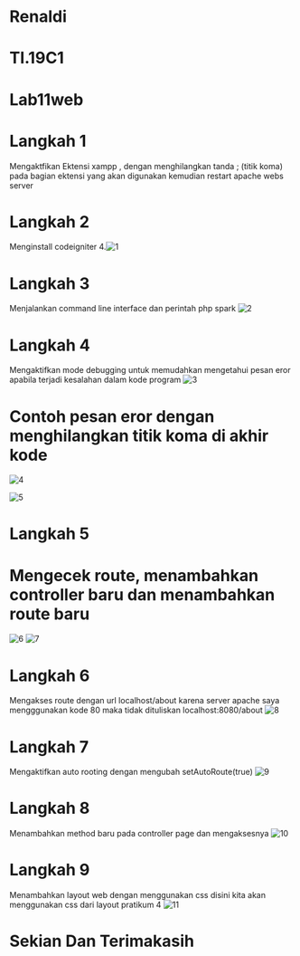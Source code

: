 # Renaldi
# TI.19C1
# Lab11web
# Langkah 1
Mengaktfikan Ektensi xampp , dengan menghilangkan tanda ; (titik koma) pada bagian ektensi yang akan digunakan kemudian restart apache webs server
# Langkah 2
Menginstall codeigniter 4.![1](https://user-images.githubusercontent.com/81818422/122623856-f7d60600-d0c7-11eb-9cec-b4d2caf1b85f.png)
# Langkah 3
Menjalankan command line interface dan perintah php spark
![2](https://user-images.githubusercontent.com/81818422/122623951-50a59e80-d0c8-11eb-9ae1-ac182c960cb3.png)
# Langkah 4
Mengaktifkan mode debugging untuk memudahkan mengetahui pesan eror apabila terjadi kesalahan dalam kode program
![3](https://user-images.githubusercontent.com/81818422/122624008-8cd8ff00-d0c8-11eb-984f-ae14b828821f.png)
# Contoh pesan eror dengan menghilangkan titik koma di akhir kode
![4](https://user-images.githubusercontent.com/81818422/122624084-dd505c80-d0c8-11eb-8276-a2542a43f03e.png)

![5](https://user-images.githubusercontent.com/81818422/122624088-df1a2000-d0c8-11eb-9314-bbe4d2a16ae3.png)
# Langkah 5
# Mengecek route, menambahkan controller baru dan menambahkan route baru
![6](https://user-images.githubusercontent.com/81818422/122624464-80ee3c80-d0ca-11eb-8f2a-5dffdd0317f6.png)
![7](https://user-images.githubusercontent.com/81818422/122624465-83509680-d0ca-11eb-911b-0fb2e488cc0a.png)
# Langkah 6
Mengakses route dengan url localhost/about karena server apache saya mengggunakan kode 80 maka tidak dituliskan localhost:8080/about
![8](https://user-images.githubusercontent.com/81818422/122624475-8c416800-d0ca-11eb-9167-0693fa193f73.png)
# Langkah 7
Mengaktifkan auto rooting dengan mengubah setAutoRoute(true)
![9](https://user-images.githubusercontent.com/81818422/122624486-99f6ed80-d0ca-11eb-9b8c-39eae5cd05f2.png)
# Langkah 8
Menambahkan method baru pada controller page dan mengaksesnya
![10](https://user-images.githubusercontent.com/81818422/122624503-a4b18280-d0ca-11eb-980c-b12c7f761508.png)
# Langkah 9
Menambahkan layout web dengan menggunakan css disini kita akan menggunakan css dari layout pratikum 4
![11](https://user-images.githubusercontent.com/81818422/122624535-cc084f80-d0ca-11eb-8e86-3e347b796bba.png)

# Sekian Dan Terimakasih




